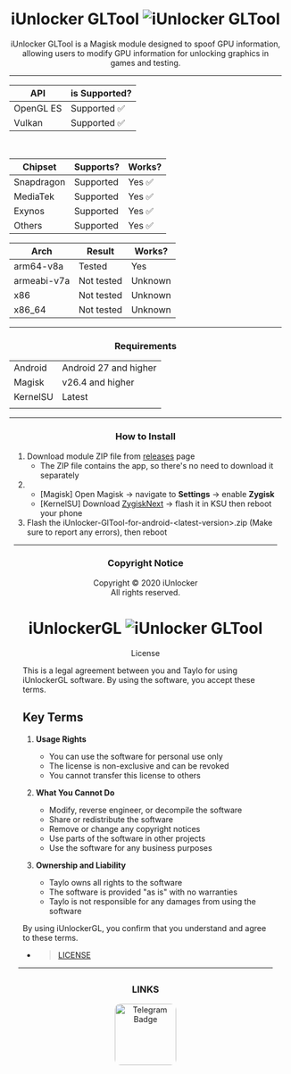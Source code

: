 <div align="center" style="margin: 8px;">

# iUnlocker GLTool ![iUnlocker GLTool](https://img.shields.io/github/v/tag/i-Taylo/iUnlockerGL?color=white&label=)




iUnlocker GLTool is a Magisk module designed to spoof GPU information, allowing users to modify GPU information for unlocking graphics in games and testing.

---
</div>

<div align="center" style="margin: 8px;">


| API           | is Supported?       |
|----------------|----------------|
| OpenGL ES      | Supported ✅       |
| Vulkan    | Supported ✅  |

<br>

| Chipset           | Supports?        | Works? |
|----------------|----------------|---------|
| Snapdragon      | Supported       | Yes ✅    | 
| MediaTek    | Supported   | Yes ✅ | 
| Exynos            | Supported   | Yes ✅ |
| Others         | Supported   | Yes ✅ |


| Arch           | Result         | Works? |
|----------------|----------------|---------|
| arm64-v8a      | Tested        | Yes     | 
| armeabi-v7a    | Not tested    | Unknown | 
| x86            | Not tested    | Unknown |
| x86_64         | Not tested    | Unknown |

---

### Requirements
|   |   |
------|-----------|
| Android | Android 27 and higher |
| Magisk | v26.4 and higher |
| KernelSU | Latest |
|   |   |

---
</div>

<div align="center" style="margin: 8px;">

### How to Install
<div align="left" style="margin: 8px;">

1. Download module ZIP file from [releases](https://github.com/i-Taylo/iUnlockerGL/releases) page
    * The ZIP file contains the app, so there's no need to download it separately
2. 
    * [Magisk] Open Magisk -> navigate to **Settings** -> enable **Zygisk**
    * [KernelSU] Download [ZygiskNext](https://github.com/Dr-TSNG/ZygiskNext/releases/tag/v1.2.5) -> flash it in KSU then reboot your phone
3. Flash the iUnlocker-GlTool-for-android-\<latest-version>.zip (Make sure to report any errors), then reboot
---
<div>


</div> 
<!-- ENDOF HOW TO INSTALL -->
<div align="center" style="margin: 8px;">

### Copyright Notice
Copyright © 2020 iUnlocker</br> All rights reserved.

# iUnlockerGL ![iUnlocker GLTool](https://img.shields.io/github/v/tag/i-Taylo/iUnlockerGL?color=white&label=)
 License 


<div align="left" style="margin: 8px;">



This is a legal agreement between you and Taylo for using iUnlockerGL software. By using the software, you accept these terms.

## Key Terms

1. **Usage Rights**
   - You can use the software for personal use only
   - The license is non-exclusive and can be revoked
   - You cannot transfer this license to others

2. **What You Cannot Do**
   - Modify, reverse engineer, or decompile the software
   - Share or redistribute the software
   - Remove or change any copyright notices
   - Use parts of the software in other projects
   - Use the software for any business purposes

3. **Ownership and Liability**
   - Taylo owns all rights to the software
   - The software is provided "as is" with no warranties
   - Taylo is not responsible for any damages from using the software


By using iUnlockerGL, you confirm that you understand and agree to these terms.

- > [LICENSE](https://github.com/i-Taylo/iUnlockerGL/blob/main/LICENSE)

</div>

---

</div>

<div align="center" style="margin: 28px;">

###  LINKS

<a href="https://t.me/v9y_7v3">
    <img src="https://img.shields.io/badge/Telegram-blue?logo=telegram" 
         alt="Telegram Badge" 
         style="width: 110px; border-radius: 10px;">
</a>
</br>


</div>
